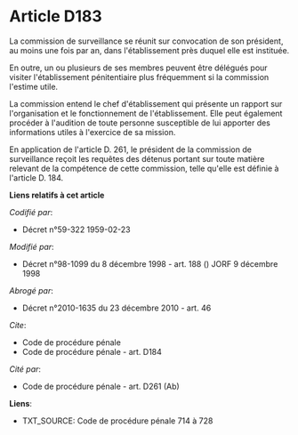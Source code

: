 # Article D183

La commission de surveillance se réunit sur convocation de son président, au moins une fois par an, dans l'établissement près
duquel elle est instituée.

En outre, un ou plusieurs de ses membres peuvent être délégués pour visiter l'établissement pénitentiaire plus fréquemment si
la commission l'estime utile.

La commission entend le chef d'établissement qui présente un rapport sur l'organisation et le fonctionnement de
l'établissement. Elle peut également procéder à l'audition de toute personne susceptible de lui apporter des informations
utiles à l'exercice de sa mission.

En application de l'article D. 261, le président de la commission de surveillance reçoit les requêtes des détenus portant sur
toute matière relevant de la compétence de cette commission, telle qu'elle est définie à l'article D. 184.

**Liens relatifs à cet article**

_Codifié par_:

  - Décret n°59-322 1959-02-23

_Modifié par_:

  - Décret n°98-1099 du 8 décembre 1998 - art. 188 () JORF 9 décembre 1998

_Abrogé par_:

  - Décret n°2010-1635 du 23 décembre 2010 - art. 46

_Cite_:

  - Code de procédure pénale
  - Code de procédure pénale - art. D184

_Cité par_:

  - Code de procédure pénale - art. D261 (Ab)

**Liens**:

  - TXT_SOURCE: Code de procédure pénale 714 à 728
